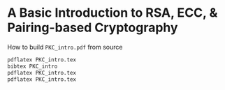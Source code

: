 # A Basic Introduction to RSA, ECC, & Pairing-based Cryptography

How to build `PKC_intro.pdf` from source

```bash
pdflatex PKC_intro.tex
bibtex PKC_intro
pdflatex PKC_intro.tex
pdflatex PKC_intro.tex
```